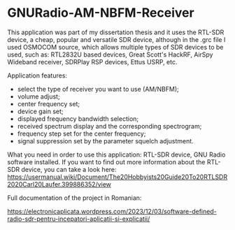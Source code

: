 # GNURadio-AM-NBFM-Receiver

This application was part of my dissertation thesis and it uses the RTL-SDR device, a cheap, popular and versatile SDR device, although in the .grc file I used OSMOCOM source, which allows multiple types of SDR devices to be used, such as: RTL2832U based devices, Great Scott's HackRF, AirSpy Wideband receiver, SDRPlay RSP devices, Ettus USRP, etc. 

Application features:
- select the type of receiver you want to use (AM/NBFM);
- volume adjust;
- center frequency set;
- device gain set;
- displayed frequency bandwidth selection;
- received spectrum display and the corresponding spectrogram;
- frequency step set for the center frequency;
- signal suppression set by the parameter squelch adjustment.

What you need in order to use this application: RTL-SDR device, GNU Radio software installed. 
If you want to find out more information about the RTL-SDR device, you can take a look here: https://usermanual.wiki/Document/The20Hobbyists20Guide20To20RTLSDR2020Carl20Laufer.399886352/view

Full documentation of the project in Romanian:

https://electronicaplicata.wordpress.com/2023/12/03/software-defined-radio-sdr-pentru-incepatori-aplicatii-si-explicatii/

